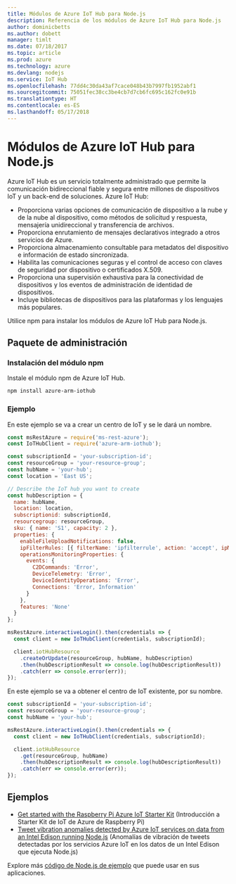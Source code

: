 ```yaml
---
title: Módulos de Azure IoT Hub para Node.js
description: Referencia de los módulos de Azure IoT Hub para Node.js
author: dominicbetts
ms.author: dobett
manager: timlt
ms.date: 07/18/2017
ms.topic: article
ms.prod: azure
ms.technology: azure
ms.devlang: nodejs
ms.service: IoT Hub
ms.openlocfilehash: 77dd4c30da43af7cace048b43b7997fb1952abf1
ms.sourcegitcommit: 75051fec38cc3be4cb7d7cb6fc695c162fc0e91b
ms.translationtype: HT
ms.contentlocale: es-ES
ms.lasthandoff: 05/17/2018
---
```

# <a name="azure-iot-hub-modules-for-nodejs"></a>Módulos de Azure IoT Hub para Node.js

Azure IoT Hub es un servicio totalmente administrado que permite la comunicación bidireccional fiable y segura entre millones de dispositivos IoT y un back-end de soluciones. Azure IoT Hub:
- Proporciona varias opciones de comunicación de dispositivo a la nube y de la nube al dispositivo, como métodos de solicitud y respuesta, mensajería unidireccional y transferencia de archivos.
- Proporciona enrutamiento de mensajes declarativos integrado a otros servicios de Azure.
- Proporciona almacenamiento consultable para metadatos del dispositivo e información de estado sincronizada.
- Habilita las comunicaciones seguras y el control de acceso con claves de seguridad por dispositivo o certificados X.509.
- Proporciona una supervisión exhaustiva para la conectividad de dispositivos y los eventos de administración de identidad de dispositivos.
- Incluye bibliotecas de dispositivos para las plataformas y los lenguajes más populares.

Utilice npm para instalar los módulos de Azure IoT Hub para Node.js.

## <a name="management-package"></a>Paquete de administración

### <a name="install-the-npm-module"></a>Instalación del módulo npm

Instale el módulo npm de Azure IoT Hub.

```bash
npm install azure-arm-iothub
```

### <a name="example"></a>Ejemplo

En este ejemplo se va a crear un centro de IoT y se le dará un nombre.

```javascript
const msRestAzure = require('ms-rest-azure');
const IoTHubClient = require('azure-arm-iothub');

const subscriptionId = 'your-subscription-id';
const resourceGroup = 'your-resource-group';
const hubName = 'your-hub';
const location = 'East US';

// Describe the IoT hub you want to create
const hubDescription = {
  name: hubName,
  location: location,
  subscriptionid: subscriptionId,
  resourcegroup: resourceGroup,
  sku: { name: 'S1', capacity: 2 },
  properties: {
    enableFileUploadNotifications: false,
    ipFilterRules: [{ filterName: 'ipfilterrule', action: 'accept', ipMask: '0.0.0.0/0' }],
    operationsMonitoringProperties: {
      events: {
        C2DCommands: 'Error',
        DeviceTelemetry: 'Error',
        DeviceIdentityOperations: 'Error',
        Connections: 'Error, Information'
      }
    },
    features: 'None'
  }
};

msRestAzure.interactiveLogin().then(credentials => {
  const client = new IoTHubClient(credentials, subscriptionId);

  client.iotHubResource
    .createOrUpdate(resourceGroup, hubName, hubDescription)
    .then(hubDescriptionResult => console.log(hubDescriptionResult))
    .catch(err => console.error(err));
});
```

En este ejemplo se va a obtener el centro de IoT existente, por su nombre.

```javascript
const subscriptionId = 'your-subscription-id';
const resourceGroup = 'your-resource-group';
const hubName = 'your-hub';

msRestAzure.interactiveLogin().then(credentials => {
  const client = new IoTHubClient(credentials, subscriptionId);

  client.iotHubResource
    .get(resourceGroup, hubName)
    .then(hubDescriptionResult => console.log(hubDescriptionResult))
    .catch(err => console.error(err));
});
```

## <a name="samples"></a>Ejemplos

- [Get started with the Raspberry Pi Azure IoT Starter Kit](https://azure.microsoft.com/resources/samples/iot-remote-monitoring-node-raspberrypi-getstartedkit/) (Introducción a Starter Kit de IoT de Azure de Raspberry Pi)
- [Tweet vibration anomalies detected by Azure IoT services on data from an Intel Edison running Node.js](https://azure.microsoft.com/resources/samples/iot-hub-nodejs-intel-edison-vibration-anomaly-detection/) (Anomalías de vibración de tweets detectadas por los servicios Azure IoT en los datos de un Intel Edison que ejecuta Node.js)

Explore más [código de Node.js de ejemplo](https://azure.microsoft.com/resources/samples/?platform=nodejs) que puede usar en sus aplicaciones.

